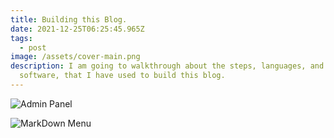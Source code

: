 ```yaml
---
title: Building this Blog.
date: 2021-12-25T06:25:45.965Z
tags:
  - post
image: /assets/cover-main.png
description: I am going to walkthrough about the steps, languages, and the
  software, that I have used to build this blog.
---
```

![Admin Panel](/assets/blog-admin-panel.png "Blog Admin Panel")

![MarkDown Menu](/assets/blog-mark-down.png "Blog MarkDown Menu")